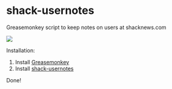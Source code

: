 shack-usernotes
===============

Greasemonkey script to keep notes on users at shacknews.com

![](https://raw.github.com/austinkelmore/shack-usernotes/master/example.png)

Installation:

1.  Install [Greasemonkey](https://addons.mozilla.org/en-US/firefox/addon/greasemonkey/)
2.  Install [shack-usernotes](https://github.com/austinkelmore/shack-usernotes/raw/master/shack-usernotes.user.js)

Done!

